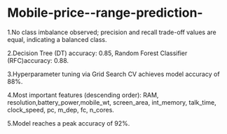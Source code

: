 # Mobile-price--range-prediction-

1.No class imbalance observed; precision and recall trade-off values are equal, indicating a balanced class.

2.Decision Tree (DT) accuracy: 0.85, Random Forest Classifier (RFC)accuracy: 0.88.

3.Hyperparameter tuning via Grid Search CV achieves model accuracy of 88%.

4.Most important features (descending order): RAM, resolution,battery_power,mobile_wt, screen_area, int_memory, talk_time, clock_speed, pc, m_dep, fc, n_cores.

5.Model reaches a peak accuracy of 92%.
